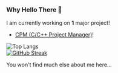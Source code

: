 ### Why Hello There 👋
I am currently working on **1** major project!
- [CPM (C/C++ Project Manager)](https://github.com/vkeshav300/cpm)!

![Top Langs](https://github-readme-stats.vercel.app/api/top-langs/?username=vkeshav300&theme=radical&layout=compact&hide_border=true)
<br>
[![GitHub Streak](http://github-readme-streak-stats.herokuapp.com?user=vkeshav300&theme=radical&hide_border=true)](https://git.io/streak-stats)

You won't find much else about me here...

<!--
<br>
![Anurag's GitHub stats](https://github-readme-stats.vercel.app/api?username=vkeshav300&show_icons=true&theme=radical)
<br>
[![trophy](https://github-profile-trophy.vercel.app/?username=vkeshav300&theme=radical)](https://github.com/ryo-ma/github-profile-trophy)
<br>
[![GitHub Streak](http://github-readme-streak-stats.herokuapp.com?user=vkeshav300&theme=radical&hide_border=true)](https://git.io/streak-stats)
<br>
![Counter](https://komarev.com/ghpvc/?username=vkeshav300)
-->
